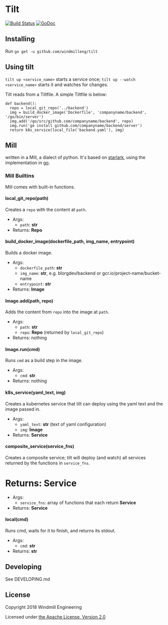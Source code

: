 # Tilt

[![Build Status](https://circleci.com/gh/windmilleng/tilt/tree/master.svg?style=shield)](https://circleci.com/gh/windmilleng/tilt)
[![GoDoc](https://godoc.org/github.com/windmilleng/tilt?status.svg)](https://godoc.org/github.com/windmilleng/tilt)

## Installing
Run `go get -u github.com/windmilleng/tilt`

## Using tilt
`tilt up <service_name>` starts a service once; `tilt up --watch <service_name>` starts it and watches for changes.

Tilt reads from a Tiltfile. A simple Tiltfile is below:
```
def backend():
  repo = local_git_repo('../backend')
  img = build_docker_image('Dockerfile', 'companyname/backend', '/go/bin/server')
  img.add('/go/src/github.com/companyname/backend', repo)
  img.run('go install github.com/companyname/backend/server')
  return k8s_service(local_file('backend.yaml'), img)
```

## Mill
written in a Mill, a dialect of python. It's based on [starlark](https://github.com/bazelbuild/starlark), using the implementation in [go](https://github.com/google/skylark).

### Mill Builtins
Mill comes with built-in functions.

#### local_git_repo(path)
Creates a `repo` with the content at `path`.

* Args:
    * `path`: **str**
* Returns: **Repo**

#### build_docker_image(dockerfile_path, img_name, entrypoint)
Builds a docker image.

* Args:
  * `dockerfile_path`: **str**
  * `img_name`: **str**, e.g. blorgdev/backend or gcr.io/project-name/bucket-name
  * `entrypoint`: **str**
* Returns: **Image**

#### Image.add(path, repo)
Adds the content from `repo` into the image at `path`.

* Args:
  * `path`: **str**
  * `repo`: **Repo** (returned by `local_git_repo`)
* Returns: nothing

#### Image.run(cmd)
Runs `cmd` as a build step in the image.

* Args:
  * `cmd`: **str**
* Returns: nothing

#### k8s_service(yaml_text, img)
Creates a kubernetes service that tilt can deploy using the yaml text and the image passed in.

* Args:
  * `yaml_text`: **str** (text of yaml configuration)
  * `img`: **Image**
* Returns: **Service**

#### composite_service(service_fns)
Creates a composite service; tilt will deploy (and watch) all services returned by the functions in `service_fns`.

Returns: Service
=======
* Args:
  * `service_fns`: array of functions that each return **Service**
* Returns: **Service**

#### local(cmd)
Runs cmd, waits for it to finish, and returns its stdout.

* Args:
  * `cmd`: **str**
* Returns: **str**

## Developing
See DEVELOPING.md

## License
Copyright 2018 Windmill Engineering

Licensed under [the Apache License, Version 2.0](LICENSE)
